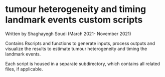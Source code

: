 # tumour heterogeneity and timing landmark events custom scripts
Written by Shaghayegh Soudi (March 2021- November 2021)

Contains Rscripts and functions to generate inputs, process outputs and visualize the results to estimate tumour heterogeneity and timing the landmark events.

Each script is housed in a separate subdirectory, which contains all related files, if applicable.


